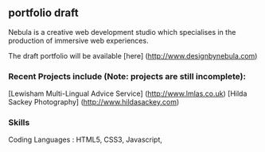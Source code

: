 
## portfolio draft

Nebula is a creative web development studio which specialises in the production of immersive web experiences.

The draft portfolio will be available [here] (http://www.designbynebula.com)

### Recent Projects include (Note: projects are still incomplete):
[Lewisham Multi-Lingual Advice Service] (http://www.lmlas.co.uk)
[Hilda Sackey Photography] (http://www.hildasackey.com)


### Skills
Coding Languages : HTML5, CSS3, Javascript, 

